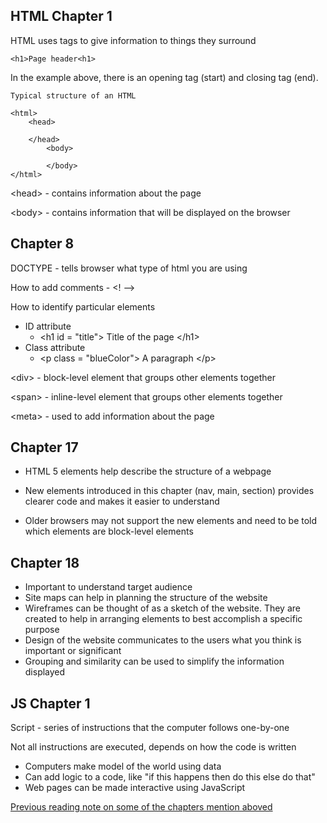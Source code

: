 ## HTML Chapter 1

HTML uses tags to give information to things they surround 

    <h1>Page header<h1>
In the example above, there is an opening tag (start) and closing tag (end).

    Typical structure of an HTML

    <html>
        <head>

        </head>
            <body>

            </body>
    </html>

&lt;head&gt; - contains information about the page

&lt;body&gt; - contains information that will be displayed on the browser

## Chapter 8

DOCTYPE - tells browser what type of html you are using

How to add comments - &lt;! --&gt;

How to identify particular elements
- ID attribute 
    - &lt;h1 id = "title"&gt; Title of the page &lt;/h1&gt;
- Class attribute
    - &lt;p class = "blueColor"&gt; A paragraph &lt;/p&gt;

&lt;div&gt; - block-level element that groups other elements together

&lt;span&gt; - inline-level element that groups other elements together

&lt;meta&gt; - used to add information about the page

## Chapter 17

- HTML 5 elements help describe the structure of a webpage

- New elements introduced in this chapter (nav, main, section) provides clearer code and makes it easier to understand

- Older browsers may not support the new elements and need to be told which elements are block-level elements

## Chapter 18
- Important to understand target audience
- Site maps can help in planning the structure of the website
- Wireframes can be thought of as a sketch of the website. They are created to help in arranging elements to best accomplish a specific purpose
- Design of the website communicates to the users what you think is important or significant
- Grouping and similarity can be used to simplify the information displayed

## JS Chapter 1
Script - series of instructions that the computer follows one-by-one

Not all instructions are executed, depends on how the code is written

- Computers make model of the world using data
- Can add logic to a code, like "if this happens then do this else do that"
- Web pages can be made interactive using JavaScript

[Previous reading note on some of the chapters mention aboved](../code102/read04.md)
